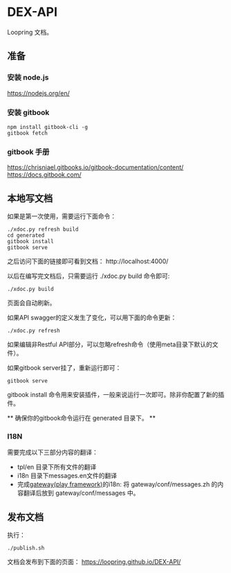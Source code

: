 # DEX-API
Loopring 文档。

## 准备
### 安装 node.js
https://nodejs.org/en/
### 安装 gitbook

```
npm install gitbook-cli -g
gitbook fetch
```

### gitbook 手册
https://chrisniael.gitbooks.io/gitbook-documentation/content/
https://docs.gitbook.com/

## 本地写文档
如果是第一次使用，需要运行下面命令：

```
./xdoc.py refresh build
cd generated
gitbook install
gitbook serve
```

之后访问下面的链接即可看到文档：
http://localhost:4000/

以后在编写完文档后，只需要运行 ./xdoc.py build 命令即可:
```
./xdoc.py build
```
页面会自动刷新。

如果API swagger的定义发生了变化，可以用下面的命令更新：
```
./xdoc.py refresh
```
如果编辑非Restful API部分，可以忽略refresh命令（使用meta目录下默认的文件）。

如果gitbook server挂了，重新运行即可：
```
gitbook serve
```
gitbook install 命令用来安装插件，一般来说运行一次即可。除非你配置了新的插件。

** 确保你的gitbook命令运行在 generated 目录下。 **

### I18N

需要完成以下三部分内容的翻译：

- tpl/en 目录下所有文件的翻译
- i18n 目录下messages.en文件的翻译
- 完成[gateway(play framework)](https://github.com/Loopring/lightcone/tree/master/gateway)的i18n: 将 gateway/conf/messages.zh 的内容翻译后放到 gateway/conf/messages 中。

## 发布文档
执行：

```
./publish.sh
```

文档会发布到下面的页面：
https://loopring.github.io/DEX-API/
